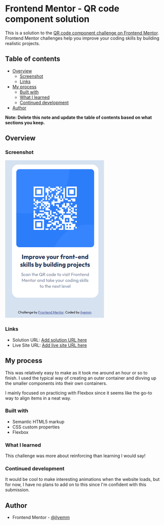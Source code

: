 # Frontend Mentor - QR code component solution

This is a solution to the [QR code component challenge on Frontend Mentor](https://www.frontendmentor.io/challenges/qr-code-component-iux_sIO_H). Frontend Mentor challenges help you improve your coding skills by building realistic projects. 

## Table of contents

- [Overview](#overview)
  - [Screenshot](#screenshot)
  - [Links](#links)
- [My process](#my-process)
  - [Built with](#built-with)
  - [What I learned](#what-i-learned)
  - [Continued development](#continued-development)
- [Author](#author)

**Note: Delete this note and update the table of contents based on what sections you keep.**

## Overview

### Screenshot

![](./images/desktop-view.png)

### Links

- Solution URL: [Add solution URL here](https://your-solution-url.com)
- Live Site URL: [Add live site URL here](https://your-live-site-url.com)

## My process

This was relatively easy to make as it took me around an hour or so to finish. I used the typical way of creating an outer container and divving up the smaller components into their own containers. 

I mainly focused on practicing with Flexbox since it seems like the go-to way to align items in a neat way. 

### Built with

- Semantic HTML5 markup
- CSS custom properties
- Flexbox

### What I learned

This challenge was more about reinforcing than learning I would say! 

### Continued development

It would be cool to make interesting animations when the website loads, but for now, I have no plans to add on to this since I'm confident with this submission. 

## Author

- Frontend Mentor - [@ilyemm](https://www.frontendmentor.io/profile/ilyemm)
